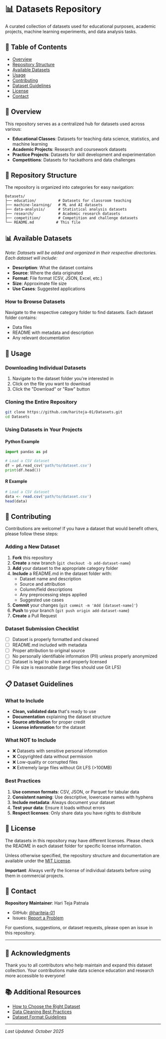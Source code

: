 # 📊 Datasets Repository

A curated collection of datasets used for educational purposes, academic projects, machine learning experiments, and data analysis tasks.

## 📑 Table of Contents

- [Overview](#overview)
- [Repository Structure](#repository-structure)
- [Available Datasets](#available-datasets)
- [Usage](#usage)
- [Contributing](#contributing)
- [Dataset Guidelines](#dataset-guidelines)
- [License](#license)
- [Contact](#contact)

## 🎯 Overview

This repository serves as a centralized hub for datasets used across various:
- **Educational Classes**: Datasets for teaching data science, statistics, and machine learning
- **Academic Projects**: Research and coursework datasets
- **Practice Projects**: Datasets for skill development and experimentation
- **Competitions**: Datasets for hackathons and data challenges

## 📁 Repository Structure

The repository is organized into categories for easy navigation:

```
Datasets/
├── education/          # Datasets for classroom teaching
├── machine-learning/   # ML and AI datasets
├── data-analysis/      # Statistical analysis datasets
├── research/           # Academic research datasets
├── competition/        # Competition and challenge datasets
└── README.md          # This file
```

## 📊 Available Datasets

*Note: Datasets will be added and organized in their respective directories. Each dataset will include:*
- **Description**: What the dataset contains
- **Source**: Where the data originated
- **Format**: File format (CSV, JSON, Excel, etc.)
- **Size**: Approximate file size
- **Use Cases**: Suggested applications

### How to Browse Datasets

Navigate to the respective category folder to find datasets. Each dataset folder contains:
- Data files
- README with metadata and description
- Any relevant documentation

## 🚀 Usage

### Downloading Individual Datasets

1. Navigate to the dataset folder you're interested in
2. Click on the file you want to download
3. Click the "Download" or "Raw" button

### Cloning the Entire Repository

```bash
git clone https://github.com/hariteja-01/Datasets.git
cd Datasets
```

### Using Datasets in Your Projects

#### Python Example
```python
import pandas as pd

# Load a CSV dataset
df = pd.read_csv('path/to/dataset.csv')
print(df.head())
```

#### R Example
```r
# Load a CSV dataset
data <- read.csv('path/to/dataset.csv')
head(data)
```

## 🤝 Contributing

Contributions are welcome! If you have a dataset that would benefit others, please follow these steps:

### Adding a New Dataset

1. **Fork** this repository
2. **Create** a new branch (`git checkout -b add-dataset-name`)
3. **Add** your dataset to the appropriate category folder
4. **Include** a README.md in the dataset folder with:
   - Dataset name and description
   - Source and attribution
   - Column/field descriptions
   - Any preprocessing steps applied
   - Suggested use cases
5. **Commit** your changes (`git commit -m 'Add [dataset-name]'`)
6. **Push** to your branch (`git push origin add-dataset-name`)
7. **Create** a Pull Request

### Dataset Submission Checklist

- [ ] Dataset is properly formatted and cleaned
- [ ] README.md included with metadata
- [ ] Proper attribution to original source
- [ ] No personally identifiable information (PII) unless properly anonymized
- [ ] Dataset is legal to share and properly licensed
- [ ] File size is reasonable (large files should use Git LFS)

## 📋 Dataset Guidelines

### What to Include

- **Clean, validated data** that's ready to use
- **Documentation** explaining the dataset structure
- **Source attribution** for proper credit
- **License information** for the dataset

### What NOT to Include

- ❌ Datasets with sensitive personal information
- ❌ Copyrighted data without permission
- ❌ Low-quality or corrupted files
- ❌ Extremely large files without Git LFS (>100MB)

### Best Practices

1. **Use common formats**: CSV, JSON, or Parquet for tabular data
2. **Consistent naming**: Use descriptive, lowercase names with hyphens
3. **Include metadata**: Always document your dataset
4. **Test your data**: Ensure it loads without errors
5. **Respect licenses**: Only share data you have rights to distribute

## 📄 License

The datasets in this repository may have different licenses. Please check the README in each dataset folder for specific license information.

Unless otherwise specified, the repository structure and documentation are available under the [MIT License](LICENSE).

**Important**: Always verify the license of individual datasets before using them in commercial projects.

## 📧 Contact

**Repository Maintainer**: Hari Teja Patnala

- GitHub: [@hariteja-01](https://github.com/hariteja-01)
- Issues: [Report a Problem](https://github.com/hariteja-01/Datasets/issues)

For questions, suggestions, or dataset requests, please open an issue in this repository.

---

## 🌟 Acknowledgments

Thank you to all contributors who help maintain and expand this dataset collection. Your contributions make data science education and research more accessible to everyone!

## 📚 Additional Resources

- [How to Choose the Right Dataset](https://github.com/hariteja-01/Datasets/wiki)
- [Data Cleaning Best Practices](https://github.com/hariteja-01/Datasets/wiki)
- [Dataset Format Guidelines](https://github.com/hariteja-01/Datasets/wiki)

---

*Last Updated: October 2025*
